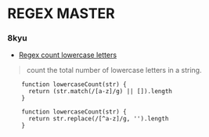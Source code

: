 # REGEX MASTER

### 8kyu

- [Regex count lowercase letters
  ](https://www.codewars.com/kata/regex-count-lowercase-letters/javascript)

> count the total number of lowercase letters in a string.

        function lowercaseCount(str) {
          return (str.match(/[a-z]/g) || []).length
        }

        function lowercaseCount(str) {
          return str.replace(/[^a-z]/g, '').length
        }
